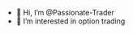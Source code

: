 - 👋 Hi, I’m @Passionate-Trader
- 👀 I’m interested in option trading
<!---
- 🌱 I’m currently learning how to make trading decision rationally
- 💞️ I’m looking to collaborate on ...
- 📫 How to reach me ...
--->
<!---
Passionate-Trader/Passionate-Trader is a ✨ special ✨ repository because its `README.md` (this file) appears on your GitHub profile.
You can click the Preview link to take a look at your changes.
--->
